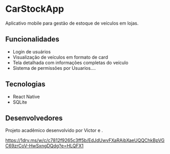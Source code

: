 # CarStockApp

Aplicativo mobile para gestão de estoque de veículos em lojas.

## Funcionalidades

- Login de usuários
- Visualização de veículos em formato de card
- Tela detalhada com informações completas do veículo
- Sistema de permissões por Usuarios....

## Tecnologias

- React Native
- SQLite

## Desenvolvedores

Projeto acadêmico desenvolvido por Victor e .

https://1drv.ms/w/c/c7812f9265c3ff5b/EdJdUwvFXaRAibXaeUQQChkBpVGC69zrCoV-HwSxngDQdg?e=HLQFX1
